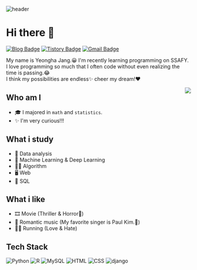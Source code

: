 ![header](https://capsule-render.vercel.app/api?type=waving&color=gradient&height=300&section=header&text=capsule%20render&fontSize=90)

# Hi there 👋
[![Blog Badge](https://img.shields.io/badge/Daily%20Blog-EA4AAA?style=flat&logo=GitHubSponsors&logoColor=white)](https://blog.naver.com/duddud0108/)
[![Tistory Badge](https://img.shields.io/badge/Tech%20Blog-01A9DB?style=flat&logo=DPD&logoColor=white)](https://glory-summer.tistory.com/)
[![Gmail Badge](https://img.shields.io/badge/Gmail-D14836?style=flat&logo=Gmail&logoColor=white)](mailto:qwer62636275@gmail.com)

My name is Yeongha Jang.😀 I'm recently learning programming on SSAFY.  
I love programming so much that I often code without even realizing the time is passing.😂  
I think my possibilities are endless✨ cheer my dream!❤

<img align='right' src="http://mazassumnida.wtf/api/v2/generate_badge?boj=dudgk0108">

## Who am I
- 🎓 I majored in `math` and `statistics`.
- ✨ I'm very curious!!!

## What i study
- 📜 Data analysis
- 🦾 Machine Learning & Deep Learning
- 👩‍💻 Algorithm
- 🖥 Web
- 🔗 SQL

## What i like
- 🎞 Movie (Thriller & Horror👻)
- 🎵 Romantic music (My favorite singer is Paul Kim.💖)
- 🏃‍♀️ Running (Love & Hate)

## Tech Stack 
![Python](https://img.shields.io/badge/Python-3766AB?style=flat-square&logo=Python&logoColor=white)
![R](https://img.shields.io/badge/R-276DC3?style=flat-square&logo=R&logoColor=white)
![MySQL](https://img.shields.io/badge/MySQL-FFAD00?style=flat-square&logo=MySQL&logoColor=white)
![HTML](https://img.shields.io/badge/HTML-E34F26?style=flat-square&logo=HTML5&logoColor=white)
![CSS](https://img.shields.io/badge/CSS-1572B6?style=flat-square&logo=CSS3&logoColor=white)
![django](https://img.shields.io/badge/Django-092E20?style=flat-square&logo=Django&logoColor=white)

